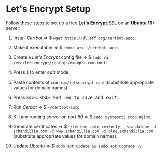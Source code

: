 # Let's Encrypt Setup
Follow these steps to set up a free **Let's Encrypt** SSL on an **Ubuntu 16+** server:

 1. Install *Certbot* =&gt; $ `wget https://dl.eff.org/certbot-auto`.

2. Make it executable =&gt; $ `chmod a+x ~/certbot-auto`.

3. Create a *Let's Encrypt* config file =&gt; $  `sudo vi /etc/letsencrypt/configs/example.com.conf`.

4. Press <kbd>i</kbd> to enter *edit* mode.

5. Paste contents of `configs/letsencrypt.conf` (substitute appropriate values for domain names).

6. Press <kbd>Esc<.kbd> and <kbd>:</kbd><kbd>w</kbd><kbd>q</kbd> to *save* and *exit*.

7. Run *Cerbot* =&gt; $ `~/certbot-auto`.

8. Kill any running server on *port 80* =&gt; $ `sudo systemctl stop nginx`.

9. Generate certificates =&gt; $ `~/certbot-auto certonly --standalone -d schandillia.com -d www.schandillia.com -d blog.schandillia.com` (substitute appropriate values for domain names).

10. Update *Ubuntu* =&gt; $ `sudo apt update && sudo apt upgrade -y`.
